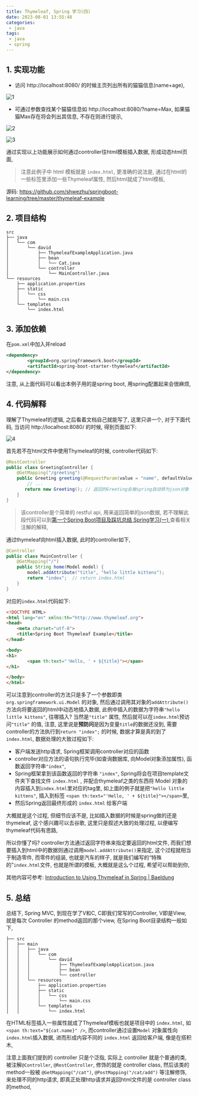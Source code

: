 ```yaml
---
title: Thymeleaf, Spring 学习(四)
date: 2023-08-01 13:55:48
categories:
 - java
tags:
 - java
 - spring
---
```


## 1. 实现功能

- 访问 http://localhost:8080/ 的时候主页列出所有的猫猫信息(name+age), 

![1](/004-thymeleaf/1.png)

- 可通过参数查找某个猫猫信息如 http://localhost:8080/?name=Max, 如果猫猫Max存在将会列出其信息, 不存在则进行提示,

![2](/004-thymeleaf/2.png)

![3](/004-thymeleaf/3.png)

通过实现以上功能展示如何通过controller往html模板插入数据, 形成动态html页面, 

> 注意此例子中 html 模板就是 `index.html`, 更准确的说法是, 通过在html的一些标签里添加一些Thymeleaf属性, 然后html就成了html模板, 

源码: https://github.com/shwezhu/springboot-learning/tree/master/thymeleaf-example

## 2. 项目结构

```
src
├── java
│   └── com
│       └── david
│           ├── ThymeleafExampleApplication.java
│           ├── bean
│           │   └── Cat.java
│           └── controller
│               └── MainController.java
└── resources
    ├── application.properties
    ├── static
    │   └── css
    │       └── main.css
    └── templates
        └── index.html
```

## 3. 添加依赖

在`pom.xml`中加入并reload

```xml
<dependency>
		<groupId>org.springframework.boot</groupId>
		<artifactId>spring-boot-starter-thymeleaf</artifactId>
</dependency>
```

注意, 从上面代码可以看出本例子用的是spring boot, 用spring配置起来会很麻烦, 

## 4. 代码解释

理解了Thymeleaf的逻辑, 之后看着文档自己就能写了, 这里只讲一个, 对于下面代码, 当访问 http://localhost:8080/ 的时候, 得到页面如下:

![4](/004-thymeleaf/4.png)

首先若不在html文件中使用Thymeleaf的时候, controller代码如下:

```java
@RestController
public class GreetingController {
    @GetMapping("/greeting")
    public Greeting greeting(@RequestParam(value = "name", defaultValue = "World") String name) {
        // ...
       return new Greeting(); // 返回的Greeting会被spring自动转为json对象
    }
}
```

> 该controller是个简单的 restful api, 用来返回简单的json数据, 若不理解此段代码可以到[第一个Spring Boot项目及踩坑总结 Spring学习(一) ](https://davidzhu.xyz/2023/07/29/Java/Backend/001-first-spring-boot-program/)查看相关注解的解释, 

通过thymeleaf向html插入数据, 此时的controller如下, 

```java
@Controller
public class MainController {
    @GetMapping("/")
    public String home(Model model) {
        model.addAttribute("title", "hello little kittens");
        return "index";  // return index.html
    }
}
```

对应的`index.html`代码如下:

```html
<!DOCTYPE HTML>
<html lang="en" xmlns:th="http://www.thymeleaf.org">
<head>
    <meta charset="utf-8">
    <title>Spring Boot Thymeleaf Example</title>
</head>

<body>
<h1>
		<span th:text="'Hello, ' + ${title}"></span>
</h1>

</body>
</html>
```

可以注意到controller的方法只是多了一个参数即类 `org.springframework.ui.Model` 的对象, 然后通过调用其对象的`addAttribute()`方法向将要返回的html中动态地插入数据, 此例中插入的数据为字符串`"hello little kittens"`, 往哪插入? 当然是`"title"` 属性, 然后就可以在`index.html`预访问`"title"` 的值, 注意, 这里说是**预防问**是因为变量`title`的数据还没到, 需要controller的方法执行到`return "index";` 的时候, 数据才算是真的到了 `index.html`, 数据处理的大致过程如下:

- 客户端发送http请求, Spring框架调用controller对应的函数
- controller对应方法的语句执行完毕(如查询数据库, 向Model对象添加属性), 函数返回字符串`"index"`, 
- Spring框架拿到该函数返回的字符串 `"index"`, Spring将会在项目template文件夹下查找文件 `index.html`  , 并配合thymeleaf之类的东西将 Model 对象的内容插入到`index.html`里对应的tag里, 如上面的例子就是把`"hello little kittens"`, 插入到标签 `<span th:text="'Hello, ' + ${title}"></span>`里, 
- 然后Spring返回最终形成的 `index.html` 给客户端

大概就是这个过程, 但细节应该不是, 比如插入数据的时候是spring做的还是thymeleaf, 这个感兴趣可以去谷歌, 这里只是叙述大致的处理过程, 以便编写thymeleaf代码有思路, 

所以你懂了吗? controller方法通过返回字符串来指定要返回的html文件, 而我们想要插入到html中的数据则通过调用`model.addAttribute()`来指定, 这个过程就相当于制造零件, 而零件的组装, 也就是汽车的样子, 就是我们编写的“特殊的”`index.html`文件,  也就是所谓的模板, 大概就是这么个过程, 希望可以帮助到你, 

其他内容可参考: [Introduction to Using Thymeleaf in Spring | Baeldung](https://www.baeldung.com/thymeleaf-in-spring-mvc#evaluation)

## 5. 总结

总结下, Spring MVC, 到现在学了V和C, C即我们常写的Controller, V即是View, 就是每次 Controller 的method返回的那个view, 在Spring Boot目录结构一般如下, 

```shell
├── src
│   ├── main
│   │   ├── java
│   │   │   └── com
│   │   │       └── david
│   │   │           ├── ThymeleafExampleApplication.java
│   │   │           ├── bean
│   │   │           └── controller
│   │   └── resources
│   │       ├── application.properties
│   │       ├── static
│   │       │   └── css
│   │       │       └── main.css
│   │       └── templates
│   │           └── index.html
```

在HTML标签插入一些属性就成了Thymeleaf模板也就是项目中的 `index.html`, 如`<span th:text="${cat.name}" />`, 而controller通过设置`Model` 对象属性向`index.html`插入数据, 进而形成内容不同的 `index.html` 返回给客户端, 像是在搭积木, 

注意上面我们提到的 controller 只是个泛指, 实际上 controller 就是个普通的类, 被注解`@Controller`, `@RestController`, 修饰的就是 controller class, 然后该类的method一般被 `@GetMapping("/cat")`, `@PostMapping("/cat/add")` 等注解修饰, 来处理不同的http请求, 即真正处理http请求并返回html文件的是 controller class的method, 
